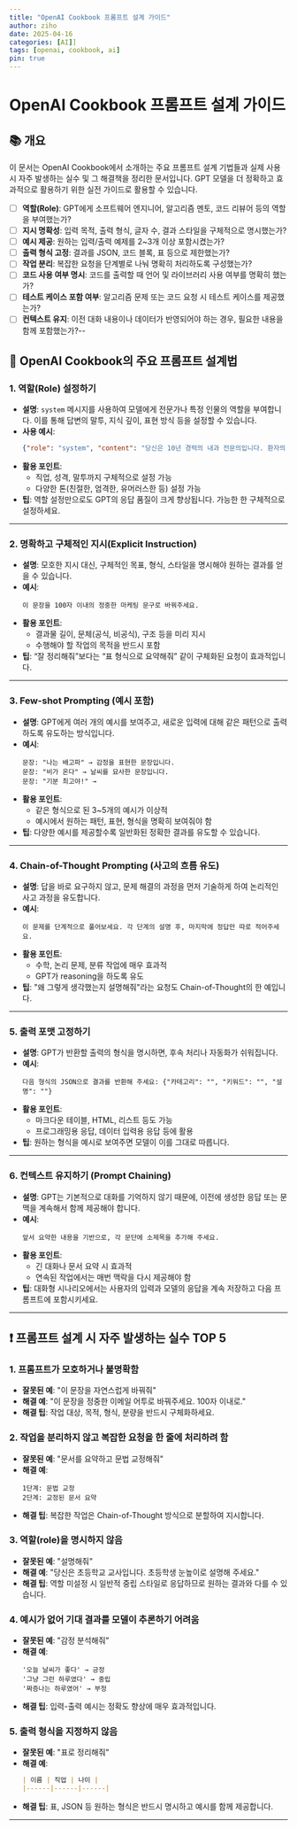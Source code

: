 ```yaml
---
title: "OpenAI Cookbook 프롬프트 설계 가이드"
author: ziho
date: 2025-04-16
categories: [AI]]
tags: [openai, cookbook, ai]
pin: true
---
```

# OpenAI Cookbook 프롬프트 설계 가이드

## 📚 개요

이 문서는 OpenAI Cookbook에서 소개하는 주요 프롬프트 설계 기법들과 실제 사용 시 자주 발생하는 실수 및 그 해결책을 정리한 문서입니다. GPT 모델을 더 정확하고 효과적으로 활용하기 위한 실전 가이드로 활용할 수 있습니다.

- [ ] **역할(Role)**: GPT에게 소프트웨어 엔지니어, 알고리즘 멘토, 코드 리뷰어 등의 역할을 부여했는가?
- [ ] **지시 명확성**: 입력 목적, 출력 형식, 글자 수, 결과 스타일을 구체적으로 명시했는가?
- [ ] **예시 제공**: 원하는 입력/출력 예제를 2~3개 이상 포함시켰는가?
- [ ] **출력 형식 고정**: 결과를 JSON, 코드 블록, 표 등으로 제한했는가?
- [ ] **작업 분리**: 복잡한 요청을 단계별로 나눠 명확히 처리하도록 구성했는가?
- [ ] **코드 사용 여부 명시**: 코드를 출력할 때 언어 및 라이브러리 사용 여부를 명확히 했는가?
- [ ] **테스트 케이스 포함 여부**: 알고리즘 문제 또는 코드 요청 시 테스트 케이스를 제공했는가?
- [ ] **컨텍스트 유지**: 이전 대화 내용이나 데이터가 반영되어야 하는 경우, 필요한 내용을 함께 포함했는가?--

## 🧠 OpenAI Cookbook의 주요 프롬프트 설계법

### 1. 역할(Role) 설정하기

- **설명**: `system` 메시지를 사용하여 모델에게 전문가나 특정 인물의 역할을 부여합니다. 이를 통해 답변의 말투, 지식 깊이, 표현 방식 등을 설정할 수 있습니다.
- **사용 예시**:
  ```json
  {"role": "system", "content": "당신은 10년 경력의 내과 전문의입니다. 환자의 증상에 대해 친절하고 명확하게 설명하세요."}
  ```
- **활용 포인트**:
  - 직업, 성격, 말투까지 구체적으로 설정 가능
  - 다양한 톤(친절한, 엄격한, 유머러스한 등) 설정 가능
- **팁**: 역할 설정만으로도 GPT의 응답 품질이 크게 향상됩니다. 가능한 한 구체적으로 설정하세요.

---

### 2. 명확하고 구체적인 지시(Explicit Instruction)

- **설명**: 모호한 지시 대신, 구체적인 목표, 형식, 스타일을 명시해야 원하는 결과를 얻을 수 있습니다.
- **예시**:
  ```text
  이 문장을 100자 이내의 정중한 마케팅 문구로 바꿔주세요.
  ```
- **활용 포인트**:
  - 결과물 길이, 문체(공식, 비공식), 구조 등을 미리 지시
  - 수행해야 할 작업의 목적을 반드시 포함
- **팁**: “잘 정리해줘”보다는 “표 형식으로 요약해줘” 같이 구체화된 요청이 효과적입니다.

---

### 3. Few-shot Prompting (예시 포함)

- **설명**: GPT에게 여러 개의 예시를 보여주고, 새로운 입력에 대해 같은 패턴으로 출력하도록 유도하는 방식입니다.
- **예시**:
  ```text
  문장: "나는 배고파" → 감정을 표현한 문장입니다.
  문장: "비가 온다" → 날씨를 묘사한 문장입니다.
  문장: "기분 최고야!" →
  ```
- **활용 포인트**:
  - 같은 형식으로 된 3\~5개의 예시가 이상적
  - 예시에서 원하는 패턴, 표현, 형식을 명확히 보여줘야 함
- **팁**: 다양한 예시를 제공할수록 일반화된 정확한 결과를 유도할 수 있습니다.

---

### 4. Chain-of-Thought Prompting (사고의 흐름 유도)

- **설명**: 답을 바로 요구하지 않고, 문제 해결의 과정을 먼저 기술하게 하여 논리적인 사고 과정을 유도합니다.
- **예시**:
  ```text
  이 문제를 단계적으로 풀어보세요. 각 단계의 설명 후, 마지막에 정답만 따로 적어주세요.
  ```
- **활용 포인트**:
  - 수학, 논리 문제, 분류 작업에 매우 효과적
  - GPT가 reasoning을 하도록 유도
- **팁**: "왜 그렇게 생각했는지 설명해줘"라는 요청도 Chain-of-Thought의 한 예입니다.

---

### 5. 출력 포맷 고정하기

- **설명**: GPT가 반환할 출력의 형식을 명시하면, 후속 처리나 자동화가 쉬워집니다.
- **예시**:
  ```text
  다음 형식의 JSON으로 결과를 반환해 주세요: {"카테고리": "", "키워드": "", "설명": ""}
  ```
- **활용 포인트**:
  - 마크다운 테이블, HTML, 리스트 등도 가능
  - 프로그래밍용 응답, 데이터 입력용 응답 등에 활용
- **팁**: 원하는 형식을 예시로 보여주면 모델이 이를 그대로 따릅니다.

---

### 6. 컨텍스트 유지하기 (Prompt Chaining)

- **설명**: GPT는 기본적으로 대화를 기억하지 않기 때문에, 이전에 생성한 응답 또는 문맥을 계속해서 함께 제공해야 합니다.
- **예시**:
  ```text
  앞서 요약한 내용을 기반으로, 각 문단에 소제목을 추가해 주세요.
  ```
- **활용 포인트**:
  - 긴 대화나 문서 요약 시 효과적
  - 연속된 작업에서는 매번 맥락을 다시 제공해야 함
- **팁**: 대화형 시나리오에서는 사용자의 입력과 모델의 응답을 계속 저장하고 다음 프롬프트에 포함시키세요.

---

## ❗ 프롬프트 설계 시 자주 발생하는 실수 TOP 5

### 1. 프롬프트가 모호하거나 불명확함

- **잘못된 예**: "이 문장을 자연스럽게 바꿔줘"
- **해결 예**: "이 문장을 정중한 이메일 어투로 바꿔주세요. 100자 이내로."
- **해결 팁**: 작업 대상, 목적, 형식, 분량을 반드시 구체화하세요.

### 2. 작업을 분리하지 않고 복잡한 요청을 한 줄에 처리하려 함

- **잘못된 예**: "문서를 요약하고 문법 교정해줘"
- **해결 예**:
  ```text
  1단계: 문법 교정
  2단계: 교정된 문서 요약
  ```
- **해결 팁**: 복잡한 작업은 Chain-of-Thought 방식으로 분할하여 지시합니다.

### 3. 역할(role)을 명시하지 않음

- **잘못된 예**: "설명해줘"
- **해결 예**: "당신은 초등학교 교사입니다. 초등학생 눈높이로 설명해 주세요."
- **해결 팁**: 역할 미설정 시 일반적 중립 스타일로 응답하므로 원하는 결과와 다를 수 있습니다.

### 4. 예시가 없어 기대 결과를 모델이 추론하기 어려움

- **잘못된 예**: "감정 분석해줘"
- **해결 예**:
  ```text
  '오늘 날씨가 좋다' → 긍정
  '그냥 그런 하루였다' → 중립
  '짜증나는 하루였어' → 부정
  ```
- **해결 팁**: 입력-출력 예시는 정확도 향상에 매우 효과적입니다.

### 5. 출력 형식을 지정하지 않음

- **잘못된 예**: "표로 정리해줘"
- **해결 예**:
  ```markdown
  | 이름 | 직업 | 나이 |
  |------|------|------|
  ```
- **해결 팁**: 표, JSON 등 원하는 형식은 반드시 명시하고 예시를 함께 제공합니다.

---

